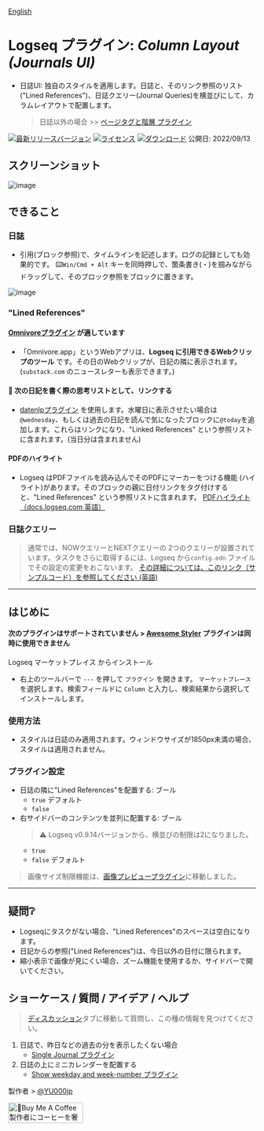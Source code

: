 [English](https://github.com/YU000jp/Logseq-column-Layout)

# Logseq プラグイン: *Column Layout (Journals UI)*

- 日誌UI: 独自のスタイルを適用します。日誌と、そのリンク参照のリスト("Lined References")、日誌クエリー(Journal Queries)を横並びにして、カラムレイアウトで配置します。
  > 日誌以外の場合 >> [ページタグと階層 プラグイン](https://github.com/YU000jp/logseq-page-tags-and-hierarchy/)

[![最新リリースバージョン](https://img.shields.io/github/v/release/YU000jp/Logseq-column-Layout)](https://github.com/YU000jp/Logseq-column-Layout/releases)
[![ライセンス](https://img.shields.io/github/license/YU000jp/Logseq-column-Layout?color=blue)](https://github.com/YU000jp/Logseq-column-Layout/blob/main/LICENSE)
[![ダウンロード](https://img.shields.io/github/downloads/YU000jp/Logseq-column-Layout/total.svg)](https://github.com/YU000jp/Logseq-column-Layout/releases)
 公開日: 2022/09/13

## スクリーンショット

![image](https://user-images.githubusercontent.com/111847207/195663729-7c979e9e-9309-4f0b-9766-581778c5aaa7.png)

## できること

### 日誌

- 引用(ブロック参照)で、タイムラインを記述します。ログの記録としても効果的です。 ⌨️`Win/Cmd + Alt` キーを同時押しで、箇条書き(・)を掴みながらドラッグして、そのブロック参照をブロックに置きます。

![image](https://user-images.githubusercontent.com/111847207/195662824-35aecadd-c404-42a8-82eb-54ffc628c321.png)

### "Lined References"

#### [Omnivoreプラグイン](https://github.com/omnivore-app/logseq-omnivore) が適しています

- 「Omnivore.app」というWebアプリは、**Logseq に引用できるWebクリップのツール** です。その日のWebクリップが、日記の隣に表示されます。 (`substack.com` のニュースレターも表示できます。)

#### 📅 次の日記を書く際の思考リストとして、リンクする

- [datenlpプラグイン](https://github.com/hkgnp/logseq-datenlp-plugin) を使用します。水曜日に表示させたい場合は`@wednesday`、もしくは過去の日記を読んで気になったブロックに`@today`を追加します。これらはリンクになり、"Linked References" という参照リストに含まれます。(当日分は含まれません)

#### PDFのハイライト

- Logseq はPDFファイルを読み込んでそのPDFにマーカーをつける機能 (ハイライト)があります。そのブロックの親に日付リンクをタグ付けすると、"Lined References" という参照リストに含まれます。 [PDFハイライト（docs.logseq.com 英語）](https://docs.logseq.com/#/page/pdf%20highlights)

### 日誌クエリー

> 通常では、NOWクエリーとNEXTクエリーの 2つのクエリーが設置されています。タスクをさらに取得するには、Logseq から`config.edn` ファイルでその設定の変更をおこないます。 [その詳細については、このリンク（サンプルコード）を参照してください (英語)](https://github.com/YU000jp/logseq-default-queries-journals)

---

## はじめに

#### 次のプラグインはサポートされていません > [Awesome Styler](https://github.com/yoyurec/logseq-awesome-styler) プラグインは同時に使用できません

Logseq マーケットプレイス からインストール
  - 右上のツールバーで `---` を押して `プラグイン` を開きます。 `マーケットプレース` を選択します。検索フィールドに `Column` と入力し、検索結果から選択してインストールします。

### 使用方法

- スタイルは日誌のみ適用されます。ウィンドウサイズが1850px未満の場合、スタイルは適用されません。

### プラグイン設定

- 日誌の隣に"Lined References"を配置する: ブール
   - `true` デフォルト
   - `false`
- 右サイドバーのコンテンツを並列に配置する: ブール
   > ⚠️ Logseq v0.9.14バージョンから、横並びの制限は2になりました。
   - `true`
   - `false` デフォルト

> 画像サイズ制限機能は、[画像プレビュープラグイン](https://github.com/YU000jp/logseq-plugin-preview-image)に移動しました。

---

## 疑問❔

- Logseqにタスクがない場合、"Lined References"のスペースは空白になります。
- 日記からの参照("Lined References")は、今日以外の日付に限られます。
- 縮小表示で画像が見にくい場合、ズーム機能を使用するか、サイドバーで開いてください。

## ショーケース / 質問 / アイデア / ヘルプ

> [ディスカッション](https://github.com/YU000jp/Logseq-column-Layout/discussions)タブに移動して質問し、この種の情報を見つけてください。

1. 日誌で、昨日などの過去の分を表示したくない場合
   - [Single Journal プラグイン](https://github.com/YU000jp/logseq-plugin-single-journal)
1. 日誌の上にミニカレンダーを配置する
   - [Show weekday and week-number プラグイン](https://github.com/YU000jp/logseq-plugin-show-weekday-and-week-number)

製作者 > [@YU000jp](https://github.com/YU000jp)

<a href="https://www.buymeacoffee.com/yu000japan" target="_blank"><img src="https://cdn.buymeacoffee.com/buttons/v2/default-violet.png" alt="🍌Buy Me A Coffee 製作者にコーヒーを奢ってください!" style="height: 42px;width: 152px" ></a>

